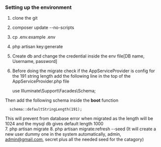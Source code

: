 ### Setting up the environment

1.  clone the git
2.  composer update --no-scripts
3.  cp .env.example .env
4.  php artisan key:generate
5.  Create db and change the credential inside the env file[DB name, Username, password]
6.  Before doing the migrate check if the AppServiceProvider is config for the 191 string length add the following line in the top of the AppServiceProvider.php file

      use Illuminate\Support\Facades\Schema;

Then add the following schema inside the **boot** function

      schema::defaultStringLength(191);

This will prevent from database error when migrated as the length will be 1024 and the mysql db gives default length 1000      
7.  php artisan migrate
8.  php artisan migrate:refresh --seed (It will create a new user dummy one in the system automatically, admin, admin@gmail.com, secret plus all the needed seed for the catagory)
